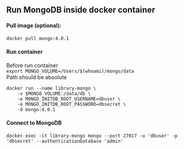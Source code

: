 ## Run MongoDB inside docker container

#### Pull image (optional):
```
docker pull mongo:4.0.1
```

#### Run container
Before run container <br /> 
`export MONGO_VOLUME=/Users/$(whoami)/mongo/data` <br />
Path should be absolute

```
docker run --name library-mongo \
	-v $MONGO_VOLUME:/data/db \
	-e MONGO_INITDB_ROOT_USERNAME=dbuser \
	-e MONGO_INITDB_ROOT_PASSWORD=dbsecret \
	-d mongo:4.0.1
```

#### Connect to MongoDB
```
docker exec -it library-mongo mongo --port 27017 -u 'dbuser' -p 'dbsecret' --authenticationDatabase 'admin'
```

